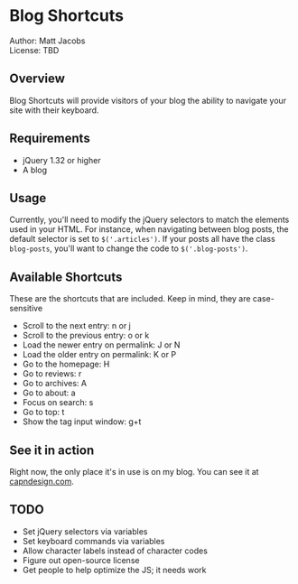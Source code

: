 # Blog Shortcuts

Author: Matt Jacobs  
License: TBD

## Overview

Blog Shortcuts will provide visitors of your blog the ability to navigate your site with their keyboard.

## Requirements

* jQuery 1.32 or higher
* A blog

## Usage

Currently, you'll need to modify the jQuery selectors to match the elements used in your HTML. For instance, when navigating between blog posts, the default selector is set to `$('.articles')`. If your posts all have the class `blog-posts`, you'll want to change the code to `$('.blog-posts')`.

## Available Shortcuts

These are the shortcuts that are included. Keep in mind, they are case-sensitive

* Scroll to the next entry: n or j
* Scroll to the previous entry: o or k
* Load the newer entry on permalink: J or N
* Load the older entry on permalink: K or P
* Go to the homepage: H
* Go to reviews: r
* Go to archives: A
* Go to about: a
* Focus on search: s
* Go to top: t
* Show the tag input window: g+t

## See it in action

Right now, the only place it's in use is on my blog. You can see it at [capndesign.com](http://capndesign.com).

## TODO

* Set jQuery selectors via variables
* Set keyboard commands via variables
* Allow character labels instead of character codes
* Figure out open-source license
* Get people to help optimize the JS; it needs work